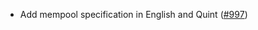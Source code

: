 - Add mempool specification in English and Quint ([#997](https://github.com/cometbft/cometbft/pull/997))
